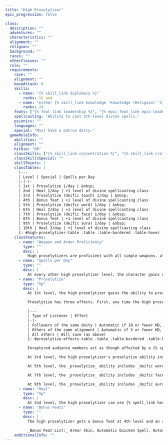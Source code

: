 ```yaml
---
title: "High Proselytizer"
epic_progression: false

class:
  description: ""
  adventures: ""
  characteristics: ""
  alignment: ""
  religion: ""
  background: ""
  races: ""
  otherClasses: ""
  role: ""
  requirements:
    race: ""
    alignment: ""
    baseAttack: 0
    skills:
      - name: "{% skill_link diplomacy %}"
        ranks: 12 and
      - name: "either {% skill_link knowledge 'Knowledge (Religion)' %} or {% skill_link knowledge 'Knowledge (Nature)' %}"
        ranks: 24
    feats: ["{% feat_link leadership %}", "{% epic_feat_link epic-leadership %}"]
    spellcasting: "Ability to cast 5th-level divine spells."
    psionics: ""
    languages: ""
    special: "Must have a patron deity."
  gameRuleInfo:
    abilities: ""
    alignment: ""
    hitDie: "d8"
    classSkills: ["{% skill_link concentration %}", "{% skill_link craft %}", "{% skill_link diplomacy %}", "{% skill_link heal %}", "{% skill_link knowledge 'Knowledge (Arcana)' %}", "{% skill_link knowledge 'Knowledge (Religion)' %}", "{% skill_link profession %}", "{% skill_link sense-motive %}", "{% skill_link spellcraft %}"]
    classSkillsSpecial: ""
    skillPoints: 2
    classTables: |
      |---
      | Level | Special | Spells per Day
      |-|-|-
      | 1st | Proselytize 1/day | &nbsp;
      | 2nd | Heal 1/day | +1 level of divine spellcasting class
      | 3rd | Proselytize (deific touch) 1/day | &nbsp;
      | 4th | Bonus feat | +1 level of divine spellcasting class
      | 5th | Proselytize (deific word) 1/day | &nbsp;
      | 6th | Heal 2/day | +1 level of divine spellcasting class
      | 7th | Proselytize (deific face) 1/day | &nbsp;
      | 8th | Bonus feat | +1 level of divine spellcasting class
      | 9th | Proselytize (deific aura) 1/day | &nbsp;
      | 10th | Heal 3/day | +1 level of divine spellcasting class
      {: #high-proselytizer-table .table .table-bordered .table-hover .table-striped data-caption="Table: The High Proselytizer" }
    classFeatures:
      - name: "Weapon and Armor Proficiency"
        type: ""
        desc: |
          High proselytizers are proficient with all simple weapons, all armor, and all shields.
      - name: "Spells per Day"
        type: ""
        desc: |
          At every other high proselytizer level, the character gains new spells per day as if he or she had also gained a level in a divine spellcasting class to which he or she belonged before adding the prestige class level. If already an epic spellcaster, the character gains only the benefit noted under the Spells entry for that epic class. He or she does not, however, gain any other benefit a character of that class would have gained. If the character had more than one divine spellcasting class before becoming a high proselytizer, the player must decide to which class to add each high proselytizer level for the purpose of determining spells per day.
      - name: "Proselytize"
        type: "Sp"
        desc: |
          At 1st level, the high proselytizer gains the ability to preach the word of his or her deity to large crowds with great effect. He or she may speak in such a manner once per day, plus one additional time per day per ten class levels thereafter.

          Proselytize has three effects. First, any time the high proselytizer is speaking in this manner, he or she is treated as though affected by a {% spell_link sanctuary %} spell. Second, his or her voice can be heard clearly by anyone within a radius of 100 feet plus 50 feet per class level, regardless of background noise, and his or her speech can be understood as though the audience were affected by a {% spell_link comprehend-languages %} spell. Finally, everyone in the range of the high proselytizer's voice immediately has a chance of becoming enraptured:

          |---
          | Type of Listener | Effect
          |-|-
          | Followers of the same deity | Automatic if 10 or fewer HD, otherwise Will save (DC 20 + &#189; high proselytizer's class level + Wis modifier)
          | Others of the same alignment | Automatic if 5 or fewer HD, otherwise Will save (as above)
          | All others | Will save (as above)
          {: #proselytize-effects-table .table .table-bordered .table-hover .table-striped data-caption="Table: Effects of Proselytize" }

          Enraptured audience members act as though affected by a {% spell_link symbol-of-persuasion %}, changing alignment as appropriate and otherwise functioning according to the {% spell_link charm-person %} spell. The high proselytizer can inspire the crowd to take any of a number of actions, depending on his or her alignment. Any suicidal suggestion grants audience members a new saving throw to break the rapture (with the exception of low-level followers of the same deity, who never got a save in the first place). This rapture lasts for 10 minutes plus an additional 5 minutes per high proselytizer level.

          At 3rd level, the high proselytizer's proselytize ability includes deific touch once per day, plus one additional time per day per ten levels thereafter. During his or her speech, the high proselytizer can move among the enraptured, shaking hands, caressing brows, and otherwise making contact with audience members. Anyone so touched is healed of {% die_roll 1 4 0 %} points of damage and cured of any natural disease or poison. Up to six individuals per round can be so affected. An audience member can only benefit from deific touch once per proselytize session. The high proselytizer can use deific touch as long as his or her proselytize ability lasts.

          At 5th level, the _proselytize_ ability includes _deific word_ once per day, plus one additional time per day per ten levels thereafter. The words spoken by the high proselytizer can, if he or she chooses, function as a triple-strength {% spell_link sound-burst %} spell ({% die_roll 3 8 0 %} points of sonic damage and a Will save to avoid being stunned for 3 rounds) to all who are not enraptured, as the spell cast by a 20th-level cleric. The _deific word_ can occur at any point during his or her _proselytize_ speech.

          At 7th level, the _proselytize_ ability includes _deific face_ once per day, plus one additional time per day per ten levels thereafter. When the high proselytizer speaks, he or she can cause a blinding burst to shine from his or her face. _Deific face_ functions against all in the audience who are not enraptured as the {% spell_link sunburst %} spell cast by a 20th-level cleric. The _deific face_ can occur at any point during his or her speech.

          At 9th level, the _proselytize_ ability includes _deific aura_ once per day, plus one additional time per day per ten levels thereafter. When the high proselytizer speaks, he or she can cause a rolling wave of deific power to spring from his or her body that functions as either a _blasphemy, dictum, holy word,_ or {% spell_link word-of-chaos %} spell (as appropriate for his or her alignment), affecting only those in the audience who have resisted becoming enraptured. _Deific aura_ otherwise functions as the relevant spell cast by a 20th-level cleric. The _deific aura_ can occur at any point during his or her speech.
      - name: "Heal"
        type: "Sp"
        desc: |
          At 2nd level, the high proselytizer can use {% spell_link heal %} on him or herself or another creature once per day, plus one additional time per day per four levels thereafter.
      - name: "Bonus Feats"
        type: ""
        desc: |
          The high proselytizer gets a bonus feat at 4th level and an additional bonus feat every four levels thereafter. These bonus feats must be selected from the list below.

          _Bonus Feat List:_ Armor Skin, Automatic Quicken Spell, Automatic Silent Spell, Automatic Still Spell, Bonus Domain, Enhance Spell, Epic Reputation, Epic Spell Focus, Epic Spell Penetration, Epic Spellcasting, Epic Will, Extended Life Span, Great Charisma, Great Wisdom, Ignore Material Components, Improved Alignment-Based Casting, Improved Combat Casting, Improved Heighten Spell, Improved Metamagic, Improved Spell Capacity, Intensify Spell, Legendary Commander, Multispell, Negative Energy Burst, Per-manent Emanation, Planar Turning, Polyglot, Positive Energy Aura, Spectral Strike, Spell Stowaway, Spell Opportunity, Spontaneous Domain Access, Spontaneous Spell, Tenacious Magic, Undead Mastery, Zone of Animation.
    additionalInfo: ""
---
```

